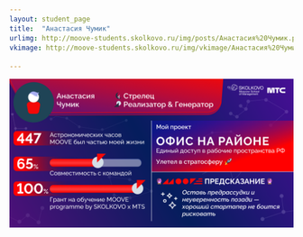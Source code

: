 ```yaml
---
layout: student_page
title:  "Анастасия Чумик"
urlimg: http://moove-students.skolkovo.ru/img/posts/Анастасия%20Чумик.png
vkimage: http://moove-students.skolkovo.ru/img/vkimage/Анастасия%20Чумик%20для%20Вк.png

---
```

<img class="img-fluid" src="/img/posts/Анастасия Чумик.png" alt="moove-2">
